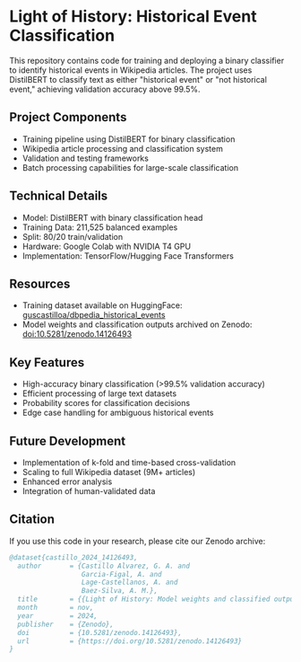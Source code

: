 # Light of History: Historical Event Classification

This repository contains code for training and deploying a binary classifier to identify historical events in Wikipedia articles. The project uses DistilBERT to classify text as either "historical event" or "not historical event," achieving validation accuracy above 99.5%.

## Project Components

- Training pipeline using DistilBERT for binary classification
- Wikipedia article processing and classification system
- Validation and testing frameworks
- Batch processing capabilities for large-scale classification

## Technical Details

- Model: DistilBERT with binary classification head
- Training Data: 211,525 balanced examples
- Split: 80/20 train/validation
- Hardware: Google Colab with NVIDIA T4 GPU
- Implementation: TensorFlow/Hugging Face Transformers

## Resources

- Training dataset available on HuggingFace: [guscastilloa/dbpedia_historical_events](https://huggingface.co/datasets/guscastilloa/dbpedia_historical_events)
- Model weights and classification outputs archived on Zenodo: [doi:10.5281/zenodo.14126493](https://doi.org/10.5281/zenodo.14126493)

## Key Features

- High-accuracy binary classification (>99.5% validation accuracy)
- Efficient processing of large text datasets
- Probability scores for classification decisions
- Edge case handling for ambiguous historical events

## Future Development

- Implementation of k-fold and time-based cross-validation
- Scaling to full Wikipedia dataset (9M+ articles)
- Enhanced error analysis
- Integration of human-validated data

## Citation

If you use this code in your research, please cite our Zenodo archive:
```bibtex
@dataset{castillo_2024_14126493,
  author       = {Castillo Alvarez, G. A. and
                  Garcia-Figal, A. and
                  Lage-Castellanos, A. and
                  Baez-Silva, A. M.},
  title        = {{Light of History: Model weights and classified output}},
  month        = nov,
  year         = 2024,
  publisher    = {Zenodo},
  doi          = {10.5281/zenodo.14126493},
  url          = {https://doi.org/10.5281/zenodo.14126493}
}
```
